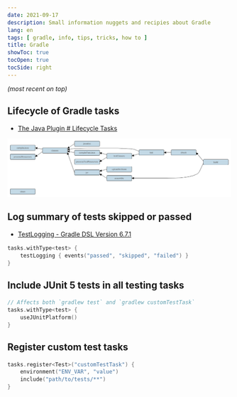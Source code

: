 ```yaml
---
date: 2021-09-17
description: Small information nuggets and recipies about Gradle
lang: en
tags: [ gradle, info, tips, tricks, how to ]
title: Gradle
showToc: true
tocOpen: true
tocSide: right
---
```


<!--more-->

*(most recent on top)*

## Lifecycle of Gradle tasks

* [The Java Plugin # Lifecycle Tasks](https://docs.gradle.org/7.2/userguide/java_plugin.html#lifecycle_tasks)

![java-plugin-tasks](java-plugin-tasks.png)

## Log summary of tests skipped or passed

* [TestLogging - Gradle DSL Version 6.7.1](https://docs.gradle.org/current/dsl/org.gradle.api.tasks.testing.logging.TestLogging.html)

```kotlin
tasks.withType<test> {
    testLogging { events("passed", "skipped", "failed") }
}
```

## Include JUnit 5 tests in all testing tasks

```kotlin
// Affects both `gradlew test` and `gradlew customTestTask`
tasks.withType<test> {
    useJUnitPlatform()
}
```

## Register custom test tasks

```kotlin
tasks.register<Test>("customTestTask") {
    environment("ENV_VAR", "value")
    include("path/to/tests/**")
}
```
